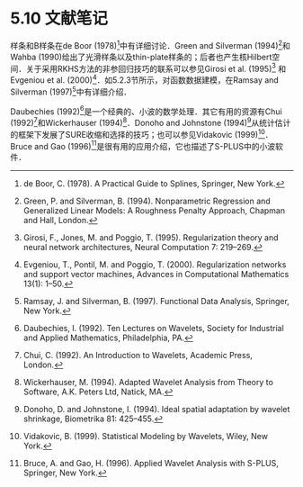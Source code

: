 # 5.10 文献笔记

样条和B样条在de Boor (1978)[^1]中有详细讨论．Green and Silverman (1994)[^2]和Wahba (1990)给出了光滑样条以及thin-plate样条的；后者也产生核Hilbert空间．关于采用RKHS方法的非参回归技巧的联系可以参见Girosi et al. (1995)[^3] 和Evgeniou et al. (2000)[^4]．如5.2.3节所示，对函数数据建模，在Ramsay and Silverman (1997)[^5]中有详细介绍．

Daubechies (1992)[^6]是一个经典的、小波的数学处理．其它有用的资源有Chui (1992)[^7]和Wickerhauser (1994)[^8]．Donoho and Johnstone (1994)[^9]从统计估计的框架下发展了SURE收缩和选择的技巧；也可以参见Vidakovic (1999)[^10]．Bruce and Gao (1996)[^11]是很有用的应用介绍，它也描述了S-PLUS中的小波软件．


[^1]: de Boor, C. (1978). A Practical Guide to Splines, Springer, New York.
[^2]: Green, P. and Silverman, B. (1994). Nonparametric Regression and Generalized Linear Models: A Roughness Penalty Approach, Chapman and Hall, London.
[^3]: Girosi, F., Jones, M. and Poggio, T. (1995). Regularization theory and neural network architectures, Neural Computation 7: 219–269.
[^4]: Evgeniou, T., Pontil, M. and Poggio, T. (2000). Regularization networks and support vector machines, Advances in Computational Mathematics 13(1): 1–50.
[^5]: Ramsay, J. and Silverman, B. (1997). Functional Data Analysis, Springer, New York.
[^6]: Daubechies, I. (1992). Ten Lectures on Wavelets, Society for Industrial and Applied Mathematics, Philadelphia, PA.
[^7]: Chui, C. (1992). An Introduction to Wavelets, Academic Press, London.
[^8]: Wickerhauser, M. (1994). Adapted Wavelet Analysis from Theory to Software, A.K. Peters Ltd, Natick, MA.
[^9]: Donoho, D. and Johnstone, I. (1994). Ideal spatial adaptation by wavelet shrinkage, Biometrika 81: 425–455.
[^10]: Vidakovic, B. (1999). Statistical Modeling by Wavelets, Wiley, New York.
[^11]: Bruce, A. and Gao, H. (1996). Applied Wavelet Analysis with S-PLUS, Springer, New York.
